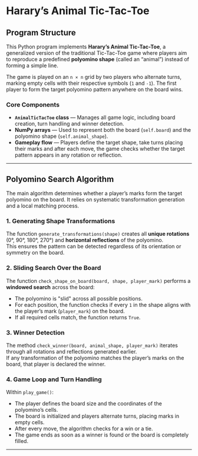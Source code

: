 # Harary’s Animal Tic-Tac-Toe

## Program Structure

This Python program implements **Harary’s Animal Tic-Tac-Toe**, a generalized version of the traditional Tic-Tac-Toe game where players aim to reproduce a predefined **polyomino shape** (called an “animal”) instead of forming a simple line.

The game is played on an `n × n` grid by two players who alternate turns, marking empty cells with their respective symbols (`1` and `-1`). The first player to form the target polyomino pattern anywhere on the board wins.

### Core Components

- **`AnimalTicTacToe` class** — Manages all game logic, including board creation, turn handling and winner detection.  
- **NumPy arrays** — Used to represent both the board (`self.board`) and the polyomino shape (`self.animal_shape`).  
- **Gameplay flow** — Players define the target shape, take turns placing their marks and after each move, the game checks whether the target pattern appears in any rotation or reflection.

---

## Polyomino Search Algorithm

The main algorithm determines whether a player’s marks form the target polyomino on the board. It relies on systematic transformation generation and a local matching process.

### 1. Generating Shape Transformations  
The function `generate_transformations(shape)` creates all **unique rotations** (0°, 90°, 180°, 270°) and **horizontal reflections** of the polyomino.  
This ensures the pattern can be detected regardless of its orientation or symmetry on the board.

### 2. Sliding Search Over the Board  
The function `check_shape_on_board(board, shape, player_mark)` performs a **windowed search** across the board:
- The polyomino is "slid" across all possible positions.  
- For each position, the function checks if every `1` in the shape aligns with the player’s mark (`player_mark`) on the board.  
- If all required cells match, the function returns `True`.

### 3. Winner Detection  
The method `check_winner(board, animal_shape, player_mark)` iterates through all rotations and reflections generated earlier.  
If any transformation of the polyomino matches the player’s marks on the board, that player is declared the winner.

### 4. Game Loop and Turn Handling  
Within `play_game()`:
- The player defines the board size and the coordinates of the polyomino’s cells.  
- The board is initialized and players alternate turns, placing marks in empty cells.  
- After every move, the algorithm checks for a win or a tie.  
- The game ends as soon as a winner is found or the board is completely filled.

---
